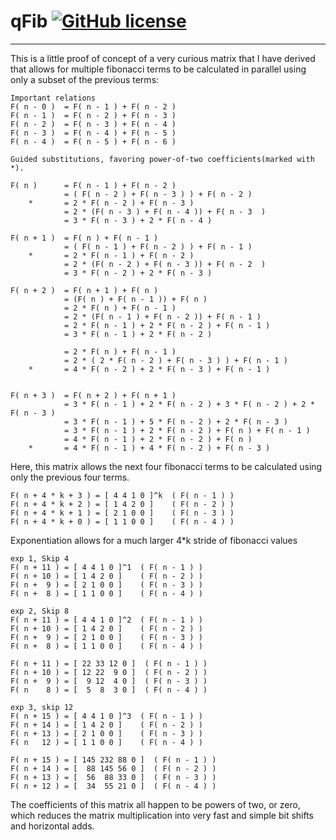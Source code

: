 # qFib [![GitHub license](https://img.shields.io/badge/license-MIT-blue.svg)]()

---

This is a little proof of concept of a very curious matrix that I have derived
that allows for multiple fibonacci terms to be calculated in parallel using
only a subset of the previous terms:

```
Important relations
F( n - 0 )	= F( n - 1 ) + F( n - 2 )
F( n - 1 )	= F( n - 2 ) + F( n - 3 )
F( n - 2 )	= F( n - 3 ) + F( n - 4 )
F( n - 3 )	= F( n - 4 ) + F( n - 5 )
F( n - 4 )	= F( n - 5 ) + F( n - 6 )

Guided substitutions, favoring power-of-two coefficients(marked with *).

F( n )		= F( n - 1 ) + F( n - 2 )
			= ( F( n - 2 ) + F( n - 3 ) ) + F( n - 2 )
	*		= 2 * F( n - 2 ) + F( n - 3 )
			= 2 * (F( n - 3 ) + F( n - 4 )) + F( n - 3  )
			= 3 * F( n - 3 ) + 2 * F( n - 4 )

F( n + 1 )  = F( n ) + F( n - 1 )
			= ( F( n - 1 ) + F( n - 2 ) ) + F( n - 1 )
	*		= 2 * F( n - 1 ) + F( n - 2 )
			= 2 * (F( n - 2 ) + F( n - 3 )) + F( n - 2  )
			= 3 * F( n - 2 ) + 2 * F( n - 3 )

F( n + 2 )  = F( n + 1 ) + F( n )
			= (F( n ) + F( n - 1 )) + F( n )
			= 2 * F( n ) + F( n - 1 )
			= 2 * (F( n - 1 ) + F( n - 2 )) + F( n - 1 )
			= 2 * F( n - 1 ) + 2 * F( n - 2 ) + F( n - 1 )
			= 3 * F( n - 1 ) + 2 * F( n - 2 )

			= 2 * F( n ) + F( n - 1 )
			= 2 * ( 2 * F( n - 2 ) + F( n - 3 ) ) + F( n - 1 )
	*		= 4 * F( n - 2 ) + 2 * F( n - 3 ) + F( n - 1 )


F( n + 3 )  = F( n + 2 ) + F( n + 1 )
			= 3 * F( n - 1 ) + 2 * F( n - 2 ) + 3 * F( n - 2 ) + 2 * F( n - 3 )
			= 3 * F( n - 1 ) + 5 * F( n - 2 ) + 2 * F( n - 3 )
			= 3 * F( n - 1 ) + 2 * F( n - 2 ) + F( n ) + F( n - 1 )
			= 4 * F( n - 1 ) + 2 * F( n - 2 ) + F( n )
	*		= 4 * F( n - 1 ) + 4 * F( n - 2 ) + F( n - 3 )
```

Here, this matrix allows the next four fibonacci terms to be calculated using
only the previous four terms.

```
F( n + 4 * k + 3 ) = [ 4 4 1 0 ]^k  ( F( n - 1 ) )
F( n + 4 * k + 2 ) = [ 1 4 2 0 ]    ( F( n - 2 ) )
F( n + 4 * k + 1 ) = [ 2 1 0 0 ]    ( F( n - 3 ) )
F( n + 4 * k + 0 ) = [ 1 1 0 0 ]    ( F( n - 4 ) )
```

Exponentiation allows for a much larger 4*k stride of fibonacci values

```
exp 1, Skip 4
F( n + 11 ) = [ 4 4 1 0 ]^1  ( F( n - 1 ) )
F( n + 10 ) = [ 1 4 2 0 ]    ( F( n - 2 ) )
F( n +  9 ) = [ 2 1 0 0 ]    ( F( n - 3 ) )
F( n +  8 ) = [ 1 1 0 0 ]    ( F( n - 4 ) )

exp 2, Skip 8
F( n + 11 ) = [ 4 4 1 0 ]^2  ( F( n - 1 ) )
F( n + 10 ) = [ 1 4 2 0 ]    ( F( n - 2 ) )
F( n +  9 ) = [ 2 1 0 0 ]    ( F( n - 3 ) )
F( n +  8 ) = [ 1 1 0 0 ]    ( F( n - 4 ) )

F( n + 11 ) = [ 22 33 12 0 ]  ( F( n - 1 ) )
F( n + 10 ) = [ 12 22  9 0 ]  ( F( n - 2 ) )
F( n +  9 ) = [  9 12  4 0 ]  ( F( n - 3 ) )
F( n    8 ) = [  5  8  3 0 ]  ( F( n - 4 ) )

exp 3, skip 12
F( n + 15 ) = [ 4 4 1 0 ]^3  ( F( n - 1 ) )
F( n + 14 ) = [ 1 4 2 0 ]    ( F( n - 2 ) )
F( n + 13 ) = [ 2 1 0 0 ]    ( F( n - 3 ) )
F( n   12 ) = [ 1 1 0 0 ]    ( F( n - 4 ) )

F( n + 15 ) = [ 145 232 88 0 ]  ( F( n - 1 ) )
F( n + 14 ) = [  88 145 56 0 ]  ( F( n - 2 ) )
F( n + 13 ) = [  56  88 33 0 ]  ( F( n - 3 ) )
F( n + 12 ) = [  34  55 21 0 ]  ( F( n - 4 ) )
```

The coefficients of this matrix all happen to be powers of two, or zero, which
reduces the matrix multiplication into very fast and simple bit shifts and
horizontal adds.
